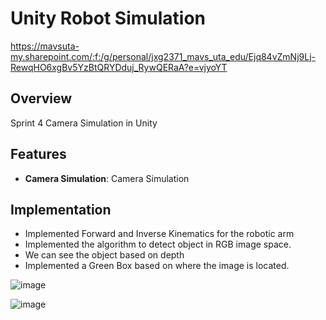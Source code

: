 # Unity Robot Simulation

https://mavsuta-my.sharepoint.com/:f:/g/personal/jxg2371_mavs_uta_edu/Ejq84vZmNj9Lj-RewqHO6xgBv5YzBtQRYDduj_RywQERaA?e=vjyoYT

## Overview
Sprint 4 Camera Simulation in  Unity

## Features
- **Camera Simulation**: Camera Simulation

## Implementation
- Implemented Forward and Inverse Kinematics for the robotic arm
- Implemented the algorithm to detect object in RGB image space.
- We can see the object based on depth
- Implemented a Green Box based on where the image is located.

![image](https://github.com/user-attachments/assets/44a5a325-4c36-47b7-bda6-ec6b73b4f8f0)


![image](https://github.com/user-attachments/assets/75d4aa0c-0414-48c2-bdb8-8ce781d55fab)
